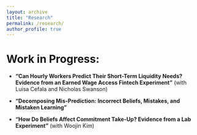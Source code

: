 ```yaml
---
layout: archive
title: "Research"
permalink: /research/
author_profile: true
---
```


# Work in Progress:


- **“Can Hourly Workers Predict Their Short-Term Liquidity Needs? Evidence from an Earned Wage Access Fintech Experiment”** (with Luisa Cefala and Nicholas Swanson)

- **“Decomposing Mis-Prediction: Incorrect Beliefs, Mistakes, and Mistaken Learning”**

- **“How Do Beliefs Affect Commitment Take-Up? Evidence from a Lab Experiment”** (with Woojin Kim)
